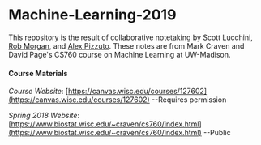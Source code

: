 # Machine-Learning-2019

This repository is the result of collaborative notetaking by Scott Lucchini, [Rob Morgan](https://github.com/rmorgan10), and [Alex Pizzuto](https://github.com/apizzuto). These notes are from Mark Craven and David Page's CS760 course on Machine Learning at UW-Madison.

#### Course Materials ####
*Course Website*: [https://canvas.wisc.edu/courses/127602](https://canvas.wisc.edu/courses/127602)
--Requires permission

*Spring 2018 Website*: [https://www.biostat.wisc.edu/~craven/cs760/index.html](https://www.biostat.wisc.edu/~craven/cs760/index.html)
--Public